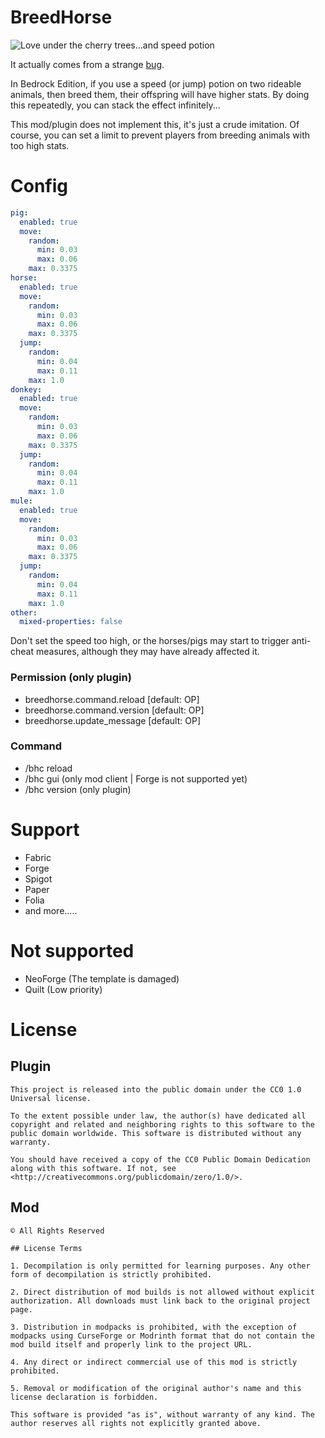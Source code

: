 # BreedHorse

![Love under the cherry trees...and speed potion](https://media.forgecdn.net/attachments/1134/129/2025-03-22-201835-png.png)

It actually comes from a strange [bug](https://bugs.mojang.com/browse/MCPE-81890).

In Bedrock Edition, if you use a speed (or jump) potion on two rideable animals, then breed them, their offspring will have higher stats. By doing this repeatedly, you can stack the effect infinitely...

This mod/plugin does not implement this, it's just a crude imitation. Of course, you can set a limit to prevent players from breeding animals with too high stats.

# Config
```yaml
pig:
  enabled: true
  move:
    random:
      min: 0.03
      max: 0.06
    max: 0.3375
horse:
  enabled: true
  move:
    random:
      min: 0.03
      max: 0.06
    max: 0.3375
  jump:
    random:
      min: 0.04
      max: 0.11
    max: 1.0
donkey:
  enabled: true
  move:
    random:
      min: 0.03
      max: 0.06
    max: 0.3375
  jump:
    random:
      min: 0.04
      max: 0.11
    max: 1.0
mule:
  enabled: true
  move:
    random:
      min: 0.03
      max: 0.06
    max: 0.3375
  jump:
    random:
      min: 0.04
      max: 0.11
    max: 1.0
other:
  mixed-properties: false
```

Don't set the speed too high, or the horses/pigs may start to trigger anti-cheat measures, although they may have already affected it.

### Permission (only plugin)
- breedhorse.command.reload [default: OP]
- breedhorse.command.version [default: OP]
- breedhorse.update_message [default: OP]

### Command
- /bhc reload
- /bhc gui (only mod client | Forge is not supported yet)
- /bhc version (only plugin)

# Support
- Fabric
- Forge
- Spigot
- Paper
- Folia
- and more.....

# Not supported
- NeoForge (The template is damaged)
- Quilt (Low priority)

# License
## Plugin
```
This project is released into the public domain under the CC0 1.0 Universal license.

To the extent possible under law, the author(s) have dedicated all copyright and related and neighboring rights to this software to the public domain worldwide. This software is distributed without any warranty.

You should have received a copy of the CC0 Public Domain Dedication along with this software. If not, see <http://creativecommons.org/publicdomain/zero/1.0/>.
```

## Mod
```
© All Rights Reserved

## License Terms

1. Decompilation is only permitted for learning purposes. Any other form of decompilation is strictly prohibited.

2. Direct distribution of mod builds is not allowed without explicit authorization. All downloads must link back to the original project page.

3. Distribution in modpacks is prohibited, with the exception of modpacks using CurseForge or Modrinth format that do not contain the mod build itself and properly link to the project URL.

4. Any direct or indirect commercial use of this mod is strictly prohibited.

5. Removal or modification of the original author's name and this license declaration is forbidden.

This software is provided "as is", without warranty of any kind. The author reserves all rights not explicitly granted above.
```